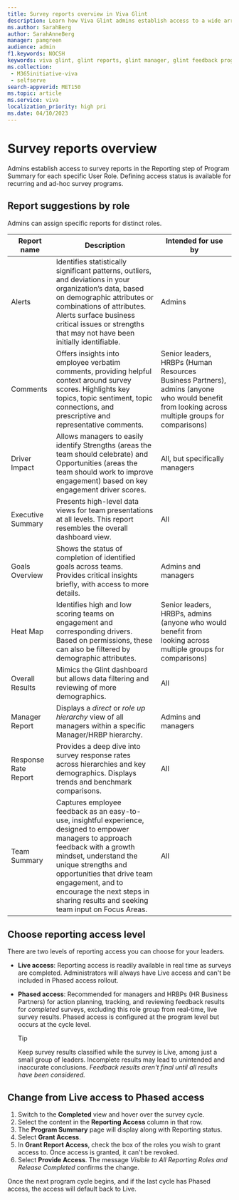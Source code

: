 ```yaml
---
title: Survey reports overview in Viva Glint
description: Learn how Viva Glint admins establish access to a wide array of reports for each specific manager.
ms.author: SarahBerg
author: SarahAnneBerg
manager: pamgreen
audience: admin
f1.keywords: NOCSH
keywords: viva glint, glint reports, glint manager, glint feedback program, glint survey, live access, phased access
ms.collection: 
 - M365initiative-viva
 - selfserve
search-appverid: MET150
ms.topic: article
ms.service: viva
localization_priority: high pri
ms.date: 04/10/2023
---
```


# Survey reports overview

Admins establish access to survey reports in the Reporting step of Program Summary for each specific User Role. Defining access status is available for recurring and ad-hoc survey programs.

## Report suggestions by role

Admins can assign specific reports for distinct roles.

| **Report name** | **Description** | **Intended for use by** |
|---|---|---|
| Alerts | Identifies statistically significant patterns, outliers, and deviations in your organization’s data, based on demographic attributes or combinations of attributes. Alerts surface business critical issues or strengths that may not have been initially identifiable. | Admins |
| Comments | Offers insights into employee verbatim comments, providing helpful context around survey scores. Highlights key topics, topic sentiment, topic connections, and prescriptive and representative comments. | Senior leaders, HRBPs (Human Resources Business Partners), admins (anyone who would benefit from looking across multiple groups for comparisons) |
| Driver Impact | Allows managers to easily identify Strengths (areas the team should celebrate) and Opportunities (areas the team should work to improve engagement) based on key engagement driver scores. | All, but specifically managers |
| Executive Summary | Presents high-level data views for team presentations at all levels. This report resembles the overall dashboard view. | All |
| Goals Overview | Shows the status of completion of identified goals across teams. Provides critical insights briefly, with access to more details. | Admins and managers |
| Heat Map | Identifies high and low scoring teams on engagement and corresponding drivers. Based on permissions, these can also be filtered by demographic attributes. | Senior leaders, HRBPs, admins (anyone who would benefit from looking across multiple groups for comparisons) |
| Overall Results | Mimics the Glint dashboard but allows data filtering and reviewing of more demographics. | All |
| Manager Report | Displays a *direct* or *role up hierarchy* view of all managers within a specific Manager/HRBP hierarchy. | Admins and managers |
| Response Rate Report | Provides a deep dive into survey response rates across hierarchies and key demographics. Displays trends and benchmark comparisons. | All |
| Team Summary | Captures employee feedback as an easy-to-use, insightful experience, designed to empower managers to approach feedback with a growth mindset, understand the unique strengths and opportunities that drive team engagement, and to encourage the next steps in sharing results and seeking team input on Focus Areas. | All |

## Choose reporting access level

There are two levels of reporting access you can choose for your leaders.

- **Live access**: Reporting access is readily available in real time as surveys are completed. Administrators will always have Live access and can't be included in Phased access rollout.
- **Phased access**: Recommended for managers and HRBPs (HR Business Partners) for action planning, tracking, and reviewing feedback results for *completed* surveys, excluding this role group from real-time, live survey results. Phased access is configured at the program level but occurs at the cycle level.

  >[!TIP]
  > Keep survey results classified while the survey is Live, among just a small group of leaders. Incomplete results may lead to unintended and inaccurate conclusions. *Feedback results aren't final until all results have been considered.*

## Change from Live access to Phased access

1. Switch to the **Completed** view and hover over the survey cycle.
2. Select the content in the **Reporting Access** column in that row.
3. The **Program Summary** page will display along with Reporting status.
4. Select **Grant Access**.
5. In **Grant Report Access**, check the box of the roles you wish to grant access to. Once access is granted, it can't be revoked.
6. Select **Provide Access**. The message *Visible to All Reporting Roles and Release Completed* confirms the change.

Once the next program cycle begins, and if the last cycle has Phased access, the access will default back to Live.
